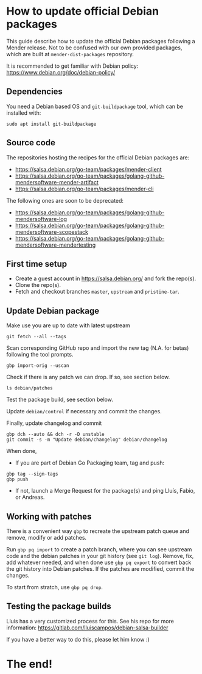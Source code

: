 # How to update official Debian packages

This guide describe how to update the official Debian packages following a Mender
release. Not to be confused with our own provided packages, which are built at
`mender-dist-packages` repository.

It is recommended to get familiar with Debian policy:
https://www.debian.org/doc/debian-policy/

## Dependencies

You need a Debian based OS and `git-buildpackage` tool, which can be installed with:

```
sudo apt install git-buildpackage
```

## Source code

The repositories hosting the recipes for the official Debian packages are:

* https://salsa.debian.org/go-team/packages/mender-client
* https://salsa.debian.org/go-team/packages/golang-github-mendersoftware-mender-artifact
* https://salsa.debian.org/go-team/packages/mender-cli

The following ones are soon to be deprecated:
* https://salsa.debian.org/go-team/packages/golang-github-mendersoftware-log
* https://salsa.debian.org/go-team/packages/golang-github-mendersoftware-scopestack
* https://salsa.debian.org/go-team/packages/golang-github-mendersoftware-mendertesting

## First time setup

* Create a guest account in https://salsa.debian.org/ and fork the repo(s).
* Clone the repo(s).
* Fetch and checkout branches `master`, `upstream` and `pristine-tar`.

## Update Debian package

Make use you are up to date with latest upstream

```
git fetch --all --tags
```

Scan corresponding GitHub repo and import the new tag (N.A. for betas) following
the tool prompts.

```
gbp import-orig --uscan
```

Check if there is any patch we can drop. If so, see section below.

```
ls debian/patches
```

Test the package build, see section below.

Update `debian/control` if necessary and commit the changes.

Finally, update changelog and commit

```
gbp dch --auto && dch -r -D unstable
git commit -s -m "Update debian/changelog" debian/changelog
```

When done,

* If you are part of Debian Go Packaging team, tag and push:

```
gbp tag --sign-tags
gbp push
```

* If not, launch a Merge Request for the package(s) and ping Lluís, Fabio, or
  Andreas.

## Working with patches

There is a convenient way `gbp` to recreate the upstream patch queue and remove,
modify or add patches.

Run `gbp pq import` to create a patch branch, where you can see upstream code
and the debian patches in your git history (see `git log`). Remove, fix, add
whatever needed, and when done use `gbp pq export` to convert back the git
history into Debian patches. If the patches are modified, commit the changes.

To start from stratch, use `gbp pq drop`.

## Testing the package builds

Lluís has a very customized process for this. See his repo for more information:
https://gitlab.com/lluiscampos/debian-salsa-builder

If you have a better way to do this, please let him know :)

# The end!
